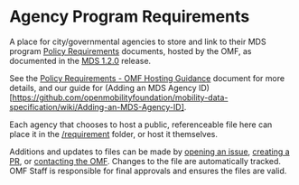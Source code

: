 # Agency Program Requirements

A place for city/governmental agencies to store and link to their MDS program [Policy Requirements](https://github.com/openmobilityfoundation/mobility-data-specification/tree/ms-requirements/policy#public-hosting) documents, hosted by the OMF, as documented in the [MDS 1.2.0](https://github.com/openmobilityfoundation/governance/wiki/Release-1.2.0) release.

See the [Policy Requirements - OMF Hosting Guidance](https://github.com/openmobilityfoundation/mobility-data-specification/wiki/Policy-Requirements-OMF-Hosting-Guidance) document for more details, and our guide for (Adding an MDS Agency ID)[https://github.com/openmobilityfoundation/mobility-data-specification/wiki/Adding-an-MDS-Agency-ID].

Each agency that chooses to host a public, referenceable file here can place it in the [/requirement](/requirement) folder, or host it themselves.

Additions and updates to files can be made by [opening an issue](https://github.com/openmobilityfoundation/agency-program-requirements/issues), [creating a PR](https://github.com/openmobilityfoundation/agency-program-requirements/pulls), or [contacting the OMF](https://www.openmobilityfoundation.org/get-in-touch/). Changes to the file are automatically tracked. OMF Staff is responsible for final approvals and ensures the files are valid.
